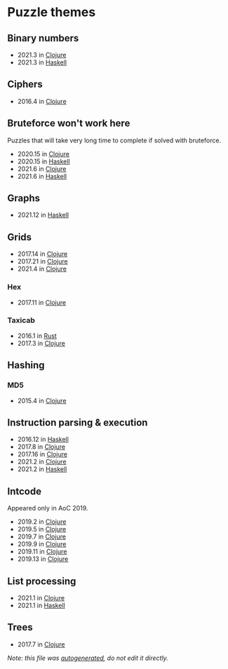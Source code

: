 # Puzzle themes

## Binary numbers

* 2021.3 in [Clojure](../src/advent/2021/day3.clj)
* 2021.3 in [Haskell](../src/haskell/2021/Day3.hs)

## Ciphers

* 2016.4 in [Clojure](../src/advent/2016/day4.clj)

## Bruteforce won't work here

Puzzles that will take very long time to complete if solved with bruteforce.

* 2020.15 in [Clojure](../src/advent/2020/day15.clj)
* 2020.15 in [Haskell](../src/haskell/2020/Day15.hs)
* 2021.6 in [Clojure](../src/advent/2021/day6.clj)
* 2021.6 in [Haskell](../src/haskell/2021/Day6.hs)

## Graphs

* 2021.12 in [Haskell](../src/haskell/2021/Day12.hs)

## Grids

* 2017.14 in [Clojure](../src/advent/2017/day14.clj)
* 2017.21 in [Clojure](../src/advent/2017/day21.clj)
* 2021.4 in [Clojure](../src/advent/2021/day4.clj)

### Hex

* 2017.11 in [Clojure](../src/advent/2017/day11.clj)

### Taxicab

* 2016.1 in [Rust](../src/rust/year2016/day1.rs)
* 2017.3 in [Clojure](../src/advent/2017/day3.clj)

## Hashing

### MD5

* 2015.4 in [Clojure](../src/advent/2015/day4.clj)

## Instruction parsing & execution

* 2016.12 in [Haskell](../src/haskell/2016/Day12.hs)
* 2017.8 in [Clojure](../src/advent/2017/day8.clj)
* 2017.16 in [Clojure](../src/advent/2017/day16.clj)
* 2021.2 in [Clojure](../src/advent/2021/day2.clj)
* 2021.2 in [Haskell](../src/haskell/2021/Day2.hs)

## Intcode

Appeared only in AoC 2019.

* 2019.2 in [Clojure](../src/advent/2019/day2.clj)
* 2019.5 in [Clojure](../src/advent/2019/day5.clj)
* 2019.7 in [Clojure](../src/advent/2019/day7.clj)
* 2019.9 in [Clojure](../src/advent/2019/day9.clj)
* 2019.11 in [Clojure](../src/advent/2019/day11.clj)
* 2019.13 in [Clojure](../src/advent/2019/day13.clj)

## List processing

* 2021.1 in [Clojure](../src/advent/2021/day1.clj)
* 2021.1 in [Haskell](../src/haskell/2021/Day1.hs)

## Trees

* 2017.7 in [Clojure](../src/advent/2017/day7.clj)

_Note: this file was [autogenerated](../scripts/gen_docs.py), do not edit it directly._
